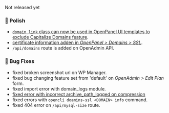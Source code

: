 Not released yet

### 💅 Polish
- [`domain_link` class can now be used in OpenPanel UI templates to exclude Capitalize Domains feature](https://i.postimg.cc/XqYQrJxk/2025-06-06-13-06.png).
- [certificate information adden in *OpenPanel > Domains > SSL*](https://i.postimg.cc/gjZ3TNFw/2025-06-06-15-53.png).
- `/api/domains` route is added on OpenAdmin API.

### 🐛 Bug Fixes
- fixed broken screenshot url on WP Manager.
- fixed bug changing feature set from 'default' on *OpenAdmin > Edit Plan* form.
- fixed import error with domain_logs module.
- [fixed error with incorrect archive_path_logged on compression](https://i.postimg.cc/wTGR8vNY/2025-06-06-13-27.png)
- fixed errors with `opencli doamins-ssl <DOMAIN> info` command.
- fixed 404 error on `/api/mysql-size` route.
